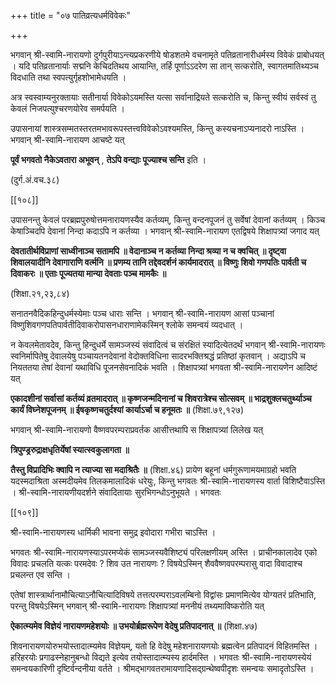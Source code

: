 +++
title = "०७ पातिव्रत्यधर्मविवेकः"

+++

भगवान् श्री-स्वामि-नारायणो दुर्गपुरीयाऽन्त्यप्रकरणीये षोडशतमे वचनामृते पतिव्रतानारीधर्मस्य विवेकं प्राबोधयत् । यदि पतिव्रतानार्याः सद्मनि केचिदतिथय आयान्ति, तर्हि पूर्णाऽऽदरेण सा तान् सत्करोति, स्वागतमातिथ्यञ्च विदधाति तथा स्वपत्युर्गृहशोभामेधयति ।

अत्र स्वस्वाम्यनुरक्तायाः सतीनार्या विवेकोऽयमस्ति यत्सा सर्वानाद्रियते सत्करोति च, किन्तु स्वीयं सर्वस्वं तु केवलं निजपत्युश्चरणयोरेव समर्पयति ।

उपासनायां शास्त्रसम्मतस्तरतमभावरूपस्तत्त्वविवेकोऽवश्यमस्ति, किन्तु कस्यचनाऽप्यनादरो नाऽस्ति । भगवान् श्री-स्वामि-नारायण आचष्टे यत्

**पूर्वं भगवतो नैकेऽवतारा अभूवन्** ,  **तेऽपि वन्द्याः पूज्याश्च सन्ति** इति ।

(दुर्ग.अं.वच.३८)



[[१०८]]

उपासनन्तु केवलं परब्रह्मपुरुषोत्तमनारायणस्यैव कर्तव्यम्, किन्तु वन्दनपूजनं तु सर्वेषां देवानां कर्तव्यम् । किञ्च केषाञ्चिदपि देवानां निन्दा कदाऽपि न कर्तव्या । भगवान् श्री-स्वामि-नारायण एतद्विषये शिक्षापत्र्यां जगाद यत्

**देवतातीर्थविप्राणां साध्वीनाञ्च सतामपि ॥  वेदानाञ्च न कर्तव्या निन्दा श्रव्या न च क्वचित् ॥ दृष्ट्वा शिवालयादीनि देवागाराणि वर्त्मनि ॥  प्रणम्य तानि तद्देवदर्शनं कार्यमादरात् ॥ विष्णुः शिवो गणपतिः पार्वती च दिवाकरः ॥  एताः पूज्यतया मान्या देवताः पञ्च मामकैः ॥** 

(शिक्षा.२१,२३,८४)

सनातनवैदिकहिन्दुधर्मस्येमाः पञ्च धाराः सन्ति । भगवान् श्री-स्वामि-नारायण आसां पञ्चानां विष्णुशिवगणपतिपार्वतीदिवाकरोपासनधाराणामेकस्मिन् श्लोके समन्वयं व्यदधात् ।

न केवलमेतावदेव, किन्तु हिन्दुधर्मे सामञ्जस्यं संवादित्वं च संरक्षितं स्यादित्येतदर्थं भगवान् श्री-स्वामि-नारायणः स्वनिर्मापितेषु देवालयेषु पञ्चायतनदेवानां वेदोक्तविधिना सादरभक्तिश्रद्धं प्रतिष्ठां कृतवान् । अद्याऽपि च नियततया तेषां देवानां यथाविधि पूजनसेवनादिकं भवति । शिक्षापत्र्यां भगवता श्री-स्वामि-नारायणेन आदिष्टं यत्

**एकादशीनां सर्वासां कर्तव्यं व्रतमादरात् ॥  कृष्णजन्मदिनानां च शिवरात्रेश्च सोत्सवम् ॥ भाद्रशुक्लचतुर्थ्याञ्च कार्यं विघ्नेशपूजनम् ॥  ईषकृष्णचतुर्दश्यां कार्याऽर्चा च हनूमतः ॥** (शिक्षा.७९,१२७)

भगवान् श्री-स्वामि-नारायणो वैष्णवपरम्पराप्रवर्तक आसीत्तथापि स शिक्षापत्र्यां लिलेख यत्

**त्रिपुण्ड्ररुद्राक्षधृतिर्येषां स्यात्स्वकुलागता ॥** 

**तैस्तु विप्रादिभिः क्वापि न त्याज्या सा मदाश्रितैः ॥** (शिक्षा.४६) प्रायेण बहूनां धर्मगुरूणामयमाग्रहो भवति यदस्मदाश्रिता अस्मदीयमेव तिलकमालादिकं धरेयुः, किन्तु भगवतः श्री-स्वामि-नारायणस्य वार्ता विशिष्टैवाऽस्ति । श्री-स्वामि-नारायणीयदर्शने संवादितायाः सुरभिगन्धोऽनुभूयते । भगवतः

[[१०९]]

श्री-स्वामि-नारायणस्य धार्मिकी भावना समुद्र इवोदारा गभीरा चाऽस्ति ।

भगवतः श्री-स्वामि-नारायणस्याऽपरमप्येकं सामञ्जस्यवैशिष्ट्यं परिलक्षणीयम् अस्ति । प्राचीनकालादेव एको विवादः प्रचलति यत्कः परमदेवः ? शिव उत नारायणः ? विषयेऽस्मिन् शैववैष्णवपरम्परासु वादा विवादाश्च प्रचलन्त एव सन्ति ।

एतेषां शास्त्रार्थानामौचित्याऽनौचित्यादिविषये तत्तत्परम्पराऽवलम्बिनो विद्वांसः प्रमाणमित्येव योग्यतरं प्रतिभाति, परन्तु विषयेऽस्मिन् भगवान् श्री-स्वामि-नारायणः शिक्षापत्र्यां मननीयं तथ्यमाविष्करोति यत्

**ऐकात्म्यमेव विज्ञेयं नारायणमहेशयोः ॥  उभयोर्ब्रह्मरूपेण वेदेषु प्रतिपादनात् ॥** (शिक्षा.४७)

शिवनारायणयोरुभयोस्तादात्म्यमेव विज्ञेयम्, यतो हि वेदेषु महेशनारायणयोः ब्रह्मत्वेन प्रतिपादनं विहितमस्ति । हरिहरयोः प्रगाढस्नेहानुबन्धो विद्यते इत्येव तयोस्तादात्म्यस्य हार्दमस्ति । भगवतः श्री-स्वामि-नारायणस्येयं समन्वयकारिणी दृष्टिर्वन्दनीया वर्तते । श्रीमद्भागवतरामायणादिसद्ग्रन्थेष्वपीदृशः समन्वयः समादृतोऽस्ति ।

